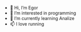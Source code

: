- 👋 Hi, I’m Egor
- 👀 I’m interested in programming
- 🌱 I’m currently learning Analize
- 📫 I love running

<!---
ChipChik22/ChipChik22 is a ✨ special ✨ repository because its `README.md` (this file) appears on your GitHub profile.
You can click the Preview link to take a look at your changes.
--->
